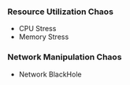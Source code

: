 ### Resource Utilization Chaos

- CPU Stress
- Memory Stress

### Network Manipulation Chaos

- Network BlackHole 
